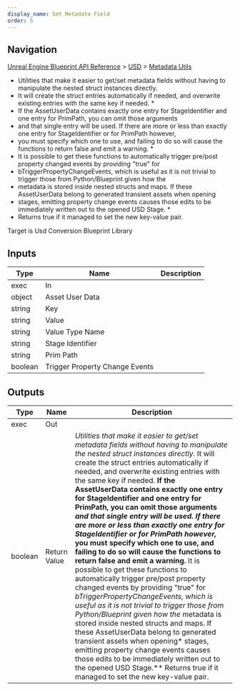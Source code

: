 ```yaml
---
display_name: Set Metadata Field
order: 5
---
```

## Navigation

[Unreal Engine Blueprint API Reference](https://dev.epicgames.com/documentation/en-us/unreal-engine/BlueprintAPI) > [USD](https://dev.epicgames.com/documentation/en-us/unreal-engine/BlueprintAPI/USD) > [Metadata Utils](https://dev.epicgames.com/documentation/en-us/unreal-engine/BlueprintAPI/USD/MetadataUtils)

- Utilities that make it easier to get/set metadata fields without having to manipulate the nested struct instances directly.
- It will create the struct entries automatically if needed, and overwrite existing entries with the same key if needed.
  \*
- If the AssetUserData contains exactly one entry for StageIdentifier and one entry for PrimPath, you can omit those arguments
- and that single entry will be used. If there are more or less than exactly one entry for StageIdentifier or for PrimPath however,
- you must specify which one to use, and failing to do so will cause the functions to return false and emit a warning.
  \*
- It is possible to get these functions to automatically trigger pre/post property changed events by providing "true" for
- bTriggerPropertyChangeEvents, which is useful as it is not trivial to trigger those from Python/Blueprint given how the
- metadata is stored inside nested structs and maps. If these AssetUserData belong to generated transient assets when opening
- stages, emitting property change events causes those edits to be immediately written out to the opened USD Stage.
  \*
- Returns true if it managed to set the new key-value pair.

Target is Usd Conversion Blueprint Library

## Inputs

| Type | Name | Description |
| --- | --- | --- |
| exec | In |  |
| object | Asset User Data |  |
| string | Key |  |
| string | Value |  |
| string | Value Type Name |  |
| string | Stage Identifier |  |
| string | Prim Path |  |
| boolean | Trigger Property Change Events |  |

## Outputs

| Type | Name | Description |
| --- | --- | --- |
| exec | Out |  |
| boolean | Return Value | *Utilities that make it easier to get/set metadata fields without having to manipulate the nested struct instances directly.* It will create the struct entries automatically if needed, and overwrite existing entries with the same key if needed. **If the AssetUserData contains exactly one entry for StageIdentifier and one entry for PrimPath, you can omit those arguments *and that single entry will be used. If there are more or less than exactly one entry for StageIdentifier or for PrimPath however,* you must specify which one to use, and failing to do so will cause the functions to return false and emit a warning.** It is possible to get these functions to automatically trigger pre/post property changed events by providing "true" for *bTriggerPropertyChangeEvents, which is useful as it is not trivial to trigger those from Python/Blueprint given how the* metadata is stored inside nested structs and maps. If these AssetUserData belong to generated transient assets when opening\* stages, emitting property change events causes those edits to be immediately written out to the opened USD Stage.\*\* Returns true if it managed to set the new key-value pair. |
